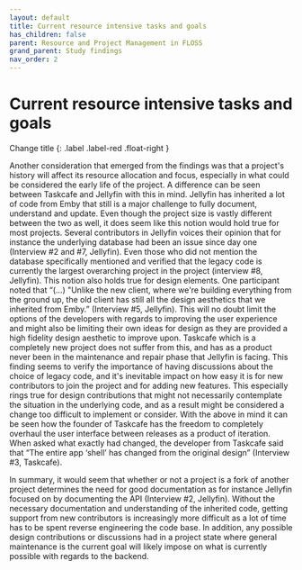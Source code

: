 ```yaml
---
layout: default
title: Current resource intensive tasks and goals
has_children: false
parent: Resource and Project Management in FLOSS
grand_parent: Study findings
nav_order: 2
---
```


# Current resource intensive tasks and goals
Change title
{: .label .label-red .float-right }

Another consideration that emerged from the findings was that a project's history will affect its resource allocation and focus, especially in what could be considered the early life of the project. A difference can be seen between Taskcafe and Jellyfin with this in mind. Jellyfin has inherited a lot of code from Emby that still is a major challenge to fully document, understand and update. Even though the project size is vastly different between the two as well, it does seem like this notion would hold true for most projects. Several contributors in Jellyfin voices their opinion that for instance the underlying database had been an issue since day one (Interview #2 and #7, Jellyfin). Even those who did not mention the database specifically mentioned and verified that the legacy code is currently the largest overarching project in the project (interview #8, Jellyfin). This notion also holds true for design elements. One participant noted that “(...) "Unlike the new client, where we're building everything from the ground up, the old client has still all the design aesthetics that we inherited from Emby.” (Interview #5, Jellyfin). This will no doubt limit the options of the developers with regards to improving the user experience and might also be limiting their own ideas for design as they are provided a high fidelity design aesthetic to improve upon. 
Taskcafe which is a completely new project does not suffer from this, and has as a product never been in the maintenance and repair phase that Jellyfin is facing. This finding seems to verify the importance of having discussions about the choice of legacy code, and it's inevitable impact on how easy it is for new contributors to join the project and for adding new features. This especially rings true for design contributions that might not necessarily contemplate the situation in the underlying code, and as a result might be considered a change too difficult to implement or consider. With the above in mind it can be seen how the founder of Taskcafe has the freedom to completely overhaul the user interface between releases as a product of iteration. When asked what exactly had changed, the developer from Taskcafe said that “The entire app ‘shell’ has changed from the original design” (Interview #3, Taskcafe).

In summary, it would seem that whether or not a project is a fork of another project determines the need for good documentation as for instance Jellyfin focused on by documenting the API (Interview #2, Jellyfin). Without the necessary documentation and understanding of the inherited code, getting support from new contributors is increasingly more difficult as a lot of time has to be spent reverse engineering the code base. In addition, any possible design contributions or discussions had in a project state where general maintenance is the current goal will likely impose on what is currently possible with regards to the backend.
